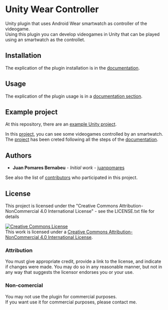 # Unity Wear Controller

Unity plugin that uses Android Wear smartwatch as controller of the videogame.            
Using this plugin you can develop videogames in Unity that can be played using an smartwatch as the controllet.


## Installation
The explication of the plugin installation is in the [documentation](../../wiki).


## Usage
The explication of the plugin usage is in a [documentation section](../../wiki/Using-the-plugin).


## Example project
At this repository, there are an [example Unity project]("../../tree/master/Example%20Project").

In this [project](../../tree/master/Example%20Project), you can see some videogames controlled by an smartwatch.
The [project](../../tree/master/Example%20Project) has been creted following all the steps of the [documentation](../../wiki).


## Authors
* **Juan Pomares Bernabeu** - *Initial work* - [juanpomares](https://github.com/juanpomares)

See also the list of [contributors](../../contributors) who participated in this project.

## License
This project is licensed under the "Creative Commons Attribution-NonCommercial 4.0 International License" - see the LICENSE.txt file for details


<a rel="license" href="http://creativecommons.org/licenses/by-nc/4.0/"><img alt="Creative Commons License" style="border-width:0" src="https://i.creativecommons.org/l/by-nc/4.0/88x31.png" /></a><br />This work is licensed under a <a rel="license" href="http://creativecommons.org/licenses/by-nc/4.0/">Creative Commons Attribution-NonCommercial 4.0 International License</a>.



### Attribution
You must give appropriate credit, provide a link to the license, and indicate if changes were made. You may do so in any reasonable manner, but not in any way that suggests the licensor endorses you or your use.

### Non-comercial
You may not use the plugin for commercial purposes.     
If you want use it for commercial purposes, please contact me.
